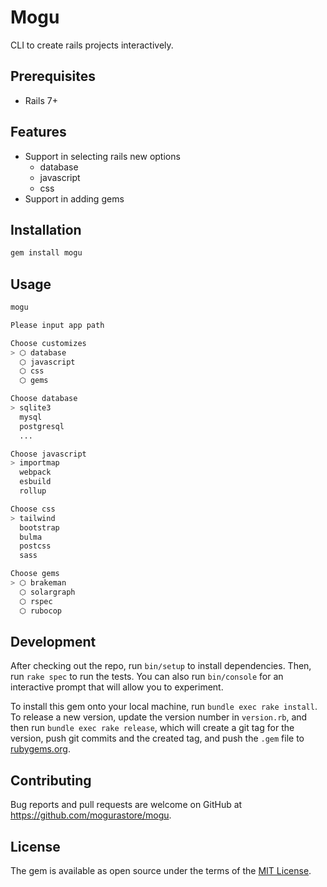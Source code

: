 # Mogu

CLI to create rails projects interactively.

## Prerequisites

- Rails 7+

## Features

- Support in selecting rails new options
  - database
  - javascript
  - css
- Support in adding gems

## Installation

```bash
gem install mogu
```

## Usage

```bash
mogu
```

```bash
Please input app path

Choose customizes
> ⬡ database
  ⬡ javascript
  ⬡ css
  ⬡ gems

Choose database
> sqlite3
  mysql
  postgresql
  ...

Choose javascript
> importmap
  webpack
  esbuild
  rollup

Choose css
> tailwind
  bootstrap
  bulma
  postcss
  sass

Choose gems
> ⬡ brakeman
  ⬡ solargraph
  ⬡ rspec
  ⬡ rubocop
```

## Development

After checking out the repo, run `bin/setup` to install dependencies. Then, run `rake spec` to run the tests. You can also run `bin/console` for an interactive prompt that will allow you to experiment.

To install this gem onto your local machine, run `bundle exec rake install`. To release a new version, update the version number in `version.rb`, and then run `bundle exec rake release`, which will create a git tag for the version, push git commits and the created tag, and push the `.gem` file to [rubygems.org](https://rubygems.org).

## Contributing

Bug reports and pull requests are welcome on GitHub at https://github.com/mogurastore/mogu.

## License

The gem is available as open source under the terms of the [MIT License](https://opensource.org/licenses/MIT).
